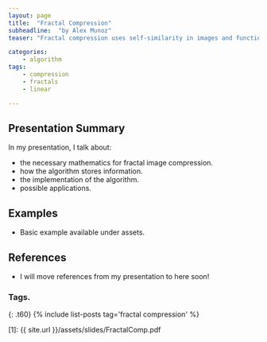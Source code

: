 ```yaml
---
layout: page
title:  "Fractal Compression"
subheadline:  "by Alex Munoz"
teaser: "Fractal compression uses self-similarity in images and functions to reduce the redundant content. This technique takes redundancies and stores them as affine transformations with a set of coordinates."

categories:
    - algorithm
tags:
    - compression
    - fractals
    - linear

---
```

<!-- Page Content Starts Here -->

## Presentation Summary
In my presentation, I talk about:

  * the necessary mathematics for fractal image compression.
  * how the algorithm stores information.
  * the implementation of the algorithm.
  * possible applications.
  
## Examples
  * Basic example available under assets.
 
## References
  * I will move references from my presentation to here soon!

### Tags.
{: .t60}
{% include list-posts tag='fractal compression' %}

[1]: {{ site.url }}/assets/slides/FractalComp.pdf

